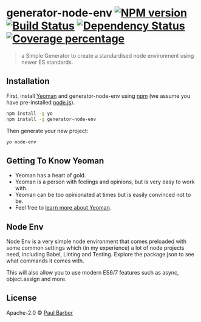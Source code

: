 # generator-node-env [![NPM version][npm-image]][npm-url] [![Build Status][travis-image]][travis-url] [![Dependency Status][daviddm-image]][daviddm-url] [![Coverage percentage][coveralls-image]][coveralls-url]
>  a Simple Generator to create a standardised node environment using newer ES standards.

## Installation

First, install [Yeoman](http://yeoman.io) and generator-node-env using [npm](https://www.npmjs.com/) (we assume you have pre-installed [node.js](https://nodejs.org/)).

```bash
npm install -g yo
npm install -g generator-node-env
```

Then generate your new project:

```bash
yo node-env
```

## Getting To Know Yeoman

 * Yeoman has a heart of gold.
 * Yeoman is a person with feelings and opinions, but is very easy to work with.
 * Yeoman can be too opinionated at times but is easily convinced not to be.
 * Feel free to [learn more about Yeoman](http://yeoman.io/).

## Node Env

Node Env is a very simple node environment that comes preloaded with some common
settings which (in my experience) a lot of node projects need, including Babel,
Linting and Testing. Explore the package.json to see what commands it comes with.

This will also allow you to use modern ES6/7 features such as async, object.assign and more.

## License

Apache-2.0 © [Paul Barber](http://histoiredebabar.github.io/)


[npm-image]: https://badge.fury.io/js/generator-node-env.svg
[npm-url]: https://npmjs.org/package/generator-node-env
[travis-image]: https://travis-ci.org/HistoireDeBabar/generator-node-env.svg?branch=master
[travis-url]: https://travis-ci.org/HistoireDeBabar/generator-node-env
[daviddm-image]: https://david-dm.org/HistoireDeBabar/generator-node-env.svg?theme=shields.io
[daviddm-url]: https://david-dm.org/HistoireDeBabar/generator-node-env
[coveralls-image]: https://coveralls.io/repos/HistoireDeBabar/generator-node-env/badge.svg
[coveralls-url]: https://coveralls.io/r/HistoireDeBabar/generator-node-env
